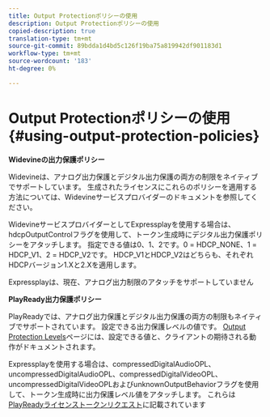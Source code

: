 ```yaml
---
title: Output Protectionポリシーの使用
description: Output Protectionポリシーの使用
copied-description: true
translation-type: tm+mt
source-git-commit: 89bdda1d4bd5c126f19ba75a819942df901183d1
workflow-type: tm+mt
source-wordcount: '183'
ht-degree: 0%

---
```



# Output Protectionポリシーの使用{#using-output-protection-policies}

**Widevineの出力保護ポリシー**

Widevineは、アナログ出力保護とデジタル出力保護の両方の制限をネイティブでサポートしています。 生成されたライセンスにこれらのポリシーを適用する方法については、Widevineサービスプロバイダーのドキュメントを参照してください。

WidevineサービスプロバイダーとしてExpressplayを使用する場合は、hdcpOutputControlフラグを使用して、トークン生成時にデジタル出力保護ポリシーをアタッチします。
指定できる値は0、1、2です。0 = HDCP_NONE、1 = HDCP_V1、2 = HDCP_V2です。 HDCP_V1とHDCP_V2はどちらも、それぞれHDCPバージョン1.Xと2.Xを適用します。

Expressplayは、現在、アナログ出力制限のアタッチをサポートしていません

**PlayReady出力保護ポリシー**

PlayReadyでは、アナログ出力保護とデジタル出力保護の両方の制限もネイティブでサポートされています。 設定できる出力保護レベルの値です。 [Output Protection Levels](https://msdn.microsoft.com/en-us/library/dn468831.aspx)ページには、設定できる値と、クライアントの期待される動作がドキュメントされます。

Expressplayを使用する場合は、compressedDigitalAudioOPL、uncompressedDigitalAudioOPL、compressedDigitalVideoOPL、uncompressedDigitalVideoOPLおよびunknownOutputBehaviorフラグを使用して、トークン生成時に出力保護レベル値をアタッチします。 これらは[PlayReadyライセンストークンリクエスト](https://www.expressplay.com/developer/restapi/#playready-license-token-request)に記載されています
